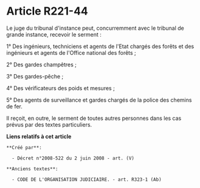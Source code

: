 # Article R221-44

Le juge du tribunal d'instance peut, concurremment avec le tribunal de grande instance, recevoir le serment :

1° Des ingénieurs, techniciens et agents de l'Etat chargés des forêts et des ingénieurs et agents de l'Office national des
forêts ;

2° Des gardes champêtres ;

3° Des gardes-pêche ;

4° Des vérificateurs des poids et mesures ;

5° Des agents de surveillance et gardes chargés de la police des chemins de fer.

Il reçoit, en outre, le serment de toutes autres personnes dans les cas prévus par des textes particuliers.

**Liens relatifs à cet article**

	**Créé par**:

	  - Décret n°2008-522 du 2 juin 2008 - art. (V)

	**Anciens textes**:

	  - CODE DE L'ORGANISATION JUDICIAIRE. - art. R323-1 (Ab)
